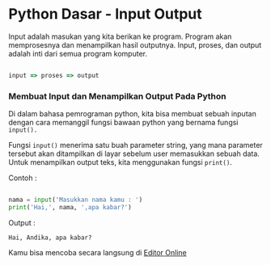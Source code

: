 # Python Dasar - Input Output

Input adalah masukan yang kita berikan ke program.
Program akan memprosesnya dan menampilkan hasil outputnya.
Input, proses, dan output adalah inti dari semua program komputer.

```js

input => proses => output

```

### Membuat Input dan Menampilkan Output Pada Python  
Di dalam bahasa pemrograman python, kita bisa membuat sebuah inputan dengan cara memanggil fungsi bawaan python yang bernama fungsi ``input().``

Fungsi ``input()`` menerima satu buah parameter string, yang mana parameter tersebut akan ditampilkan di layar sebelum user memasukkan sebuah data.
Untuk menampilkan output teks, kita menggunakan fungsi ``print()``.

Contoh :

```py

nama = input('Masukkan nama kamu : ')
print('Hai,', nama, ',apa kabar?')

```

Output :

```
Hai, Andika, apa kabar?

```

Kamu bisa mencoba secara langsung di [Editor Online](https://www.programiz.com/python-programming/online-compiler/)



